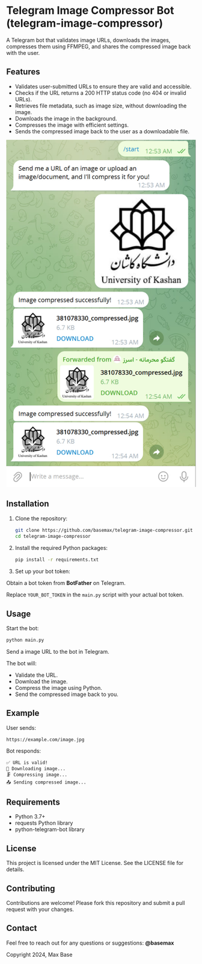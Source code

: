 # Telegram Image Compressor Bot (telegram-image-compressor)

A Telegram bot that validates image URLs, downloads the images, compresses them using FFMPEG, and shares the compressed image back with the user.  

## Features

- Validates user-submitted URLs to ensure they are valid and accessible.
- Checks if the URL returns a 200 HTTP status code (no 404 or invalid URLs).
- Retrieves file metadata, such as image size, without downloading the image.
- Downloads the image in the background.
- Compresses the image with efficient settings.
- Sends the compressed image back to the user as a downloadable file.

![Telegram Image Compressor Bot](telegram.jpg)

## Installation

1. Clone the repository:

   ```bash
   git clone https://github.com/basemax/telegram-image-compressor.git
   cd telegram-image-compressor
   ```

2. Install the required Python packages:

   ```bash
   pip install -r requirements.txt
   ```

4. Set up your bot token:

Obtain a bot token from **BotFather** on Telegram.

Replace `YOUR_BOT_TOKEN` in the `main.py` script with your actual bot token.

## Usage

Start the bot:

```bash
python main.py
```

Send a image URL to the bot in Telegram.

The bot will:
- Validate the URL.
- Download the image.
- Compress the image using Python.
- Send the compressed image back to you.

## Example

User sends:

```
https://example.com/image.jpg
```


Bot responds:

```
✅ URL is valid!
🔄 Downloading image...
🗜️ Compressing image...
📤 Sending compressed image...
```

## Requirements

- Python 3.7+
- requests Python library
- python-telegram-bot library

## License

This project is licensed under the MIT License. See the LICENSE file for details.

## Contributing

Contributions are welcome! Please fork this repository and submit a pull request with your changes.

## Contact

Feel free to reach out for any questions or suggestions: **@basemax**

Copyright 2024, Max Base
